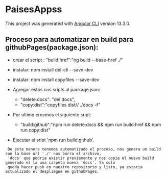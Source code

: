 # PaisesAppss

This project was generated with [Angular CLI](https://github.com/angular/angular-cli) version 13.3.0.

## Proceso para automatizar en build para githubPages(package.json):

- crear el script : "build:href":"ng build --base-href ./"
- instalar: npm install del-cli --save-dev
- instalar: npm install copyfiles --save-dev
- Agregar estos cos sripts al package.json:

    - "delete:docs": "del docs",
    - "copy:dist":"copyfiles dist/*/* ./docs -f"
    
- Por ultimo creamos el siguiente sript:

    - "build:github":"npm run delete:docs && npm run build:href && npm run copy:dist"

- Ejecutar el sript 'npm run build:github'.
    
```
 De esta manera tenemos automatizado el proceso, nos genera un build con la base url './' nos borra el archivo,
 'docs' que podria existir previamente y nos copia el nuevo build generado el la una carpeta nueva 'docs'. Ya solo
 queda hacer push en nuestro repositorio y listo, ya estaria actualizado el despliegue en githubPages. 
```
